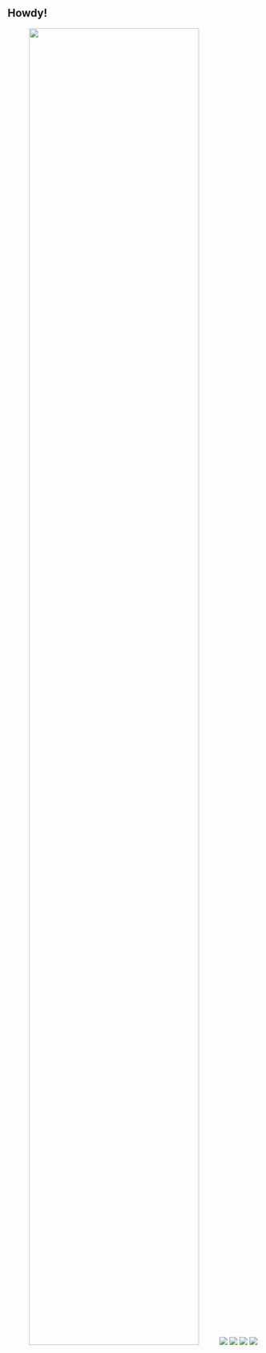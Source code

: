 ## Howdy!

<!--
**Chigiriq/Chigiriq** is a ✨ _special_ ✨ repository because its `README.md` (this file) appears on your GitHub profile.

Here are some ideas to get you started:

- 🔭 I’m currently working on ...
- 🌱 I’m currently learning ...
- 👯 I’m looking to collaborate on ...
- 🤔 I’m looking for help with ...
- 💬 Ask me about ...
- 📫 How to reach me: ...
- 😄 Pronouns: ...
- ⚡ Fun fact: ...
-->

<p align="center">
  <img src="http://github-profile-summary-cards.vercel.app/api/cards/profile-details?username=Chigiriq&theme=material_palenight" width=82%>
  <img src="http://github-profile-summary-cards.vercel.app/api/cards/repos-per-language?username=Chigiriq&theme=material_palenight">
  <img src="http://github-profile-summary-cards.vercel.app/api/cards/stats?username=Chigiriq&theme=material_palenight">
  
  <img src="http://github-profile-summary-cards.vercel.app/api/cards/most-commit-language?username=Chigiriq&theme=material_palenight">
  <img src="http://github-profile-summary-cards.vercel.app/api/cards/productive-time?username=Chigiriq&theme=material_palenight&utcOffset=8">
</p>
